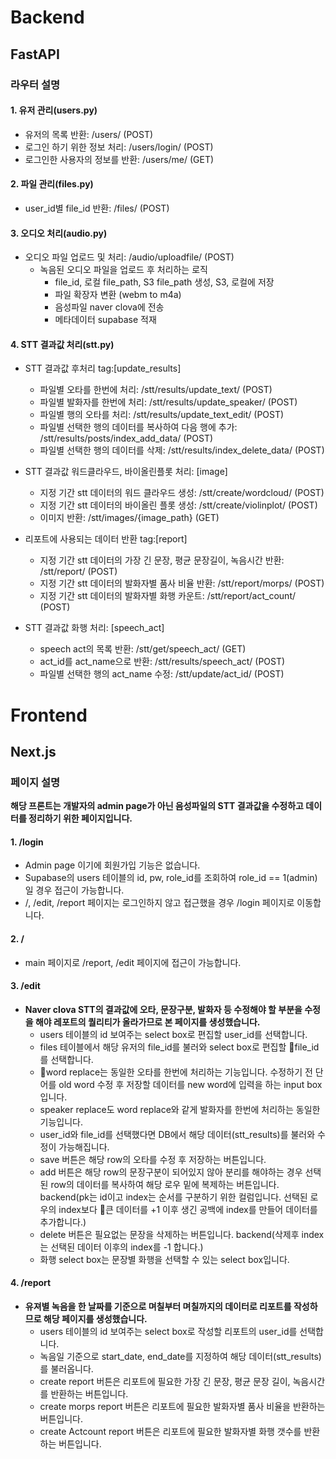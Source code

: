 # Backend
## FastAPI

### 라우터 설명

#### 1. 유저 관리(users.py)
- 유저의 목록 반환: /users/ (POST)
- 로그인 하기 위한 정보 처리: /users/login/ (POST)
- 로그인한 사용자의 정보를 반환: /users/me/ (GET)

#### 2. 파일 관리(files.py)
- user_id별 file_id 반환: /files/ (POST)

#### 3. 오디오 처리(audio.py)
- 오디오 파일 업로드 및 처리: /audio/uploadfile/ (POST)
  - 녹음된 오디오 파일을 업로드 후 처리하는 로직
    - file_id, 로컬 file_path, S3 file_path 생성, S3, 로컬에 저장
    - 파일 확장자 변환 (webm to m4a)
    - 음성파일 naver clova에 전송
    - 메타데이터 supabase 적재

#### 4. STT 결과값 처리(stt.py)
- STT 결과값 후처리 tag:[update_results]
  - 파일별 오타를 한번에 처리: /stt/results/update_text/ (POST)
  - 파일별 발화자를 한번에 처리: /stt/results/update_speaker/ (POST)
  - 파일별 행의 오타를 처리: /stt/results/update_text_edit/ (POST)
  - 파일별 선택한 행의 데이터를 복사하여 다음 행에 추가: /stt/results/posts/index_add_data/ (POST)
  - 파일별 선택한 행의 데이터를 삭제: /stt/results/index_delete_data/ (POST)
  
- STT 결과값 워드클라우드, 바이올린플롯 처리: [image]
  - 지정 기간 stt 데이터의 워드 클라우드 생성: /stt/create/wordcloud/ (POST)
  - 지정 기간 stt 데이터의 바이올린 플롯 생성: /stt/create/violinplot/ (POST)
  - 이미지 반환: /stt/images/{image_path} (GET)
    
- 리포트에 사용되는 데이터 반환 tag:[report]
  - 지정 기간 stt 데이터의 가장 긴 문장, 평균 문장길이, 녹음시간 반환: /stt/report/ (POST)
  - 지정 기간 stt 데이터의 발화자별 품사 비율 반환: /stt/report/morps/ (POST)
  - 지정 기간 stt 데이터의 발화자별 화행 카운트: /stt/report/act_count/ (POST)
    
- STT 결과값 화행 처리: [speech_act]
  - speech act의 목록 반환: /stt/get/speech_act/ (GET)
  - act_id를 act_name으로 반환: /stt/results/speech_act/ (POST)
  - 파일별 선택한 행의 act_name 수정: /stt/update/act_id/ (POST)

# Frontend

## Next.js

### 페이지 설명
**해당 프론트는 개발자의 admin page가 아닌 음성파일의 STT 결과값을 수정하고 데이터를 정리하기 위한 페이지입니다.**

#### 1. /login
- Admin page 이기에 회원가입 기능은 없습니다.
- Supabase의 users 테이블의 id, pw, role_id를 조회하여 role_id == 1(admin)일 경우 접근이 가능합니다.
- /, /edit, /report 페이지는 로그인하지 않고 접근했을 경우 /login 페이지로 이동합니다.

#### 2. /
- main 페이지로 /report, /edit 페이지에 접근이 가능합니다.

#### 3. /edit
- **Naver clova STT의 결과값에 오타, 문장구분, 발화자 등 수정해야 할 부분을 수정을 해야 레포트의 퀄리티가 올라가므로 본 페이지를 생성했습니다.**
  - users 테이블의 id 보여주는 select box로 편집할 user_id를 선택합니다.
  - files 테이블에서 해당 유저의 file_id를 불러와 select box로 편집할 file_id를 선택합니다.
  - word replace는 동일한 오타를 한번에 처리하는 기능입니다. 수정하기 전 단어를 old word 수정 후 저장할 데이터를 new word에 입력을 하는 input box입니다.
  - speaker replace도 word replace와 같게 발화자를 한번에 처리하는 동일한 기능입니다.
  - user_id와 file_id를 선택했다면 DB에서 해당 데이터(stt_results)를 불러와 수정이 가능해집니다.
  - save 버튼은 해당 row의 오타를 수정 후 저장하는 버튼입니다.
  - add 버튼은 해당 row의 문장구분이 되어있지 않아 분리를 해야하는 경우 선택된 row의 데이터를 복사하여 해당 로우 밑에 복제하는 버튼입니다. 
    backend(pk는 id이고 index는 순서를 구분하기 위한 컬럼입니다. 선택된 로우의 index보다 큰 데이터를 +1 이후 생긴 공백에 index를 만들어 데이터를 추가합니다.)
  - delete 버튼은 필요없는 문장을 삭제하는 버튼입니다. 
    backend(삭제후 index는 선택된 데이터 이후의 index를 -1 합니다.)
  - 화행 select box는 문장별 화행을 선택할 수 있는 select box입니다.

#### 4. /report
- **유져별 녹음을 한 날짜를 기준으로 며칠부터 며칠까지의 데이터로 리포트를 작성하므로 해당 페이지를 생성했습니다.**
  - users 테이블의 id 보여주는 select box로 작성할 리포트의 user_id를 선택합니다.
  - 녹음일 기준으로 start_date, end_date를 지정하여 해당 데이터(stt_results)를 불러옵니다.
  - create report 버튼은 리포트에 필요한 가장 긴 문장, 평균 문장 길이, 녹음시간를 반환하는 버튼입니다.
  - create morps report 버튼은 리포트에 필요한 발화자별 품사 비율을 반환하는 버튼입니다.
  - create Actcount report 버튼은 리포트에 필요한 발화자별 화행 갯수를 반환하는 버튼입니다.
